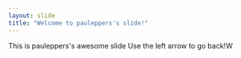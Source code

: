 ```yaml
---
layout: slide
title: "Welcome to pauleppers's slide!"
---
```

This is pauleppers's awesome slide
Use the left arrow to go back!W
